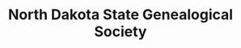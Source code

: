 ---
layout: repo
title: "North Dakota State Genealogical Society"
id: 6247
permalink: repos/6247/
---